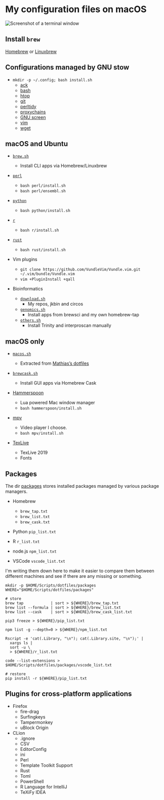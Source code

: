 # My configuration files on macOS

![Screenshot of a terminal window](images/screen.png)

## Install `brew`

[Homebrew](https://brew.sh/) or [Linuxbrew](https://docs.brew.sh/Homebrew-on-Linux)

## Configurations managed by GNU stow

* `mkdir -p ~/.config; bash install.sh`
  * [ack](stow-ack/)
  * [bash](stow-bash/)
  * [htop](stow-htop/)
  * [git](stow-git/)
  * [perltidy](stow-perltidy/)
  * [proxychains](stow-proxychains/)
  * [GNU screen](stow-screen/)
  * [vim](stow-vim/)
  * [wget](stow-wget/)

## macOS and Ubuntu

* [`brew.sh`](brew.sh)
  * Install CLI apps via Homebrew/Linuxbrew

* [`perl`](perl/)
  * `bash perl/install.sh`
  * `bash perl/ensembl.sh`

* [`python`](python/)
  * `bash python/install.sh`

* [`r`](r/)
  * `bash r/install.sh`

* [`rust`](rust/)
  * `bash rust/install.sh`

* Vim plugins
  * `git clone https://github.com/VundleVim/Vundle.vim.git ~/.vim/bundle/Vundle.vim`
  * `vim +PluginInstall +qall`

* Bioinformatics
  * [`download.sh`](download.sh)
    * My repos, jkbin and circos
  * [`genomics.sh`](genomics.sh)
    * Install apps from brewsci and my own homebrew-tap
  * [`others.sh`](others.sh)
    * Install Trinity and interproscan manually

## macOS only

* [`macos.sh`](macos.sh)
  * Extracted from
    [Mathias’s dotfiles](https://github.com/mathiasbynens/dotfiles/blob/master/.macos)

* [`brewcask.sh`](brewcask.sh)
  * Install GUI apps via Homebrew Cask

* [Hammerspoon](hammerspoon/)
  * Lua powered Mac window manager
  * `bash hammerspoon/install.sh`

* [mpv](mpv/)
  * Video player I choose.
  * `bash mpv/install.sh`

* [TexLive](tex/texlive.md)
  * TexLive 2019
  * Fonts

## Packages

The dir [packages](packages) stores installed packages managed by various package managers.

* Homebrew
    * `brew_tap.txt`
    * `brew_list.txt`
    * `brew_cask.txt`

* Python `pip_list.txt`

* R `r_list.txt`

* node.js `npm_list.txt`

* VSCode `vscode_list.txt`

I'm writing them down here to make it easier to compare them between different machines and see if there are any missing or something.

```shell
mkdir -p $HOME/Scripts/dotfiles/packages
WHERE="$HOME/Scripts/dotfiles/packages"

# store
brew tap            | sort > ${WHERE}/brew_tap.txt
brew list --formula | sort > ${WHERE}/brew_list.txt
brew list --cask    | sort > ${WHERE}/brew_cask_list.txt

pip3 freeze > ${WHERE}/pip_list.txt

npm list -g --depth=0 > ${WHERE}/npm_list.txt

Rscript -e 'cat(.Library, "\n"); cat(.Library.site, "\n");' |
  xargs ls |
  sort -u \
  > ${WHERE}/r_list.txt

code --list-extensions > $HOME/Scripts/dotfiles/packages/vscode_list.txt

# restore
pip install -r ${WHERE}/pip_list.txt

```

## Plugins for cross-platform applications

* Firefox
  * fire-drag
  * Surfingkeys
  * Tampermonkey
  * uBlock Origin
* CLion
  * .ignore
  * CSV
  * EditorConfig
  * ini
  * Perl
  * Template Toolkit Support
  * Rust
  * Toml
  * PowerShell
  * R Language for IntelliJ
  * TeXiFy IDEA
